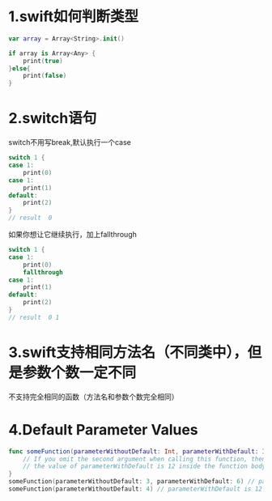 # 1.swift如何判断类型
```swift
var array = Array<String>.init()

if array is Array<Any> {
    print(true)
}else{
    print(false)
}
```

# 2.switch语句
switch不用写break,默认执行一个case
```swift
switch 1 {
case 1:
    print(0)
case 1:
    print(1)
default:
    print(2)
}
// result  0
```
如果你想让它继续执行，加上fallthrough
```swift
switch 1 {
case 1:
    print(0)
    fallthrough
case 1:
    print(1)
default:
    print(2)
}
// result  0 1
```
# 3.swift支持相同方法名（不同类中），但是参数个数一定不同
不支持完全相同的函数（方法名和参数个数完全相同）

# 4.Default Parameter Values
```swift
func someFunction(parameterWithoutDefault: Int, parameterWithDefault: Int = 12) {
    // If you omit the second argument when calling this function, then
    // the value of parameterWithDefault is 12 inside the function body.
}
someFunction(parameterWithoutDefault: 3, parameterWithDefault: 6) // parameterWithDefault is 6
someFunction(parameterWithoutDefault: 4) // parameterWithDefault is 12
```


